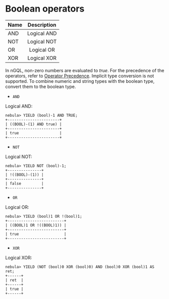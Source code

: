 # Boolean operators

| **Name** | **Description** |
| :------- | :-------------: |
| AND      |   Logical AND   |
| NOT      |   Logical NOT   |
| OR       |   Logical OR    |
| XOR      |   Logical XOR   |

In nGQL, non-zero numbers are evaluated to _true_. For the precedence of the operators, refer to [Operator Precedence](9.precedence.md). Implicit type conversion is not supported. To combine numeric and string types with the boolean type, convert them to the boolean type.

* `AND`

Logical AND:

```ngql
nebula> YIELD (bool)-1 AND TRUE;
+-----------------------+
| ((BOOL)-(1) AND true) |
+-----------------------+
| true                  |
+-----------------------+
```

* `NOT`

Logical NOT:

```ngql
nebula> YIELD NOT (bool)-1;
+---------------+
| !((BOOL)-(1)) |
+---------------+
| false         |
+---------------+
```

* `OR`

Logical OR:

```ngql
nebula> YIELD (bool)1 OR !(bool)1;
+-------------------------+
| ((BOOL)1 OR !((BOOL)1)) |
+-------------------------+
| true                    |
+-------------------------+
```

* `XOR`

Logical XOR:

```ngql
nebula> YIELD (NOT (bool)0 XOR (bool)0) AND (bool)0 XOR (bool)1 AS ret;
+------+
| ret  |
+------+
| true |
+------+
```
